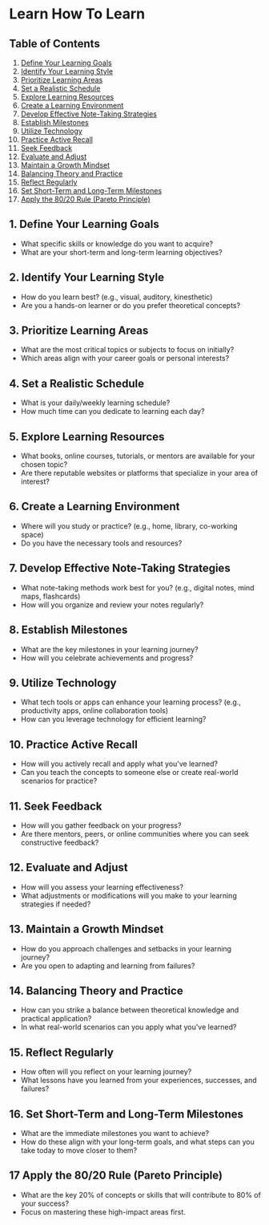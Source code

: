 # Learn How To Learn

## Table of Contents
1. [Define Your Learning Goals](#1-define-your-learning-goals)
2. [Identify Your Learning Style](#2-identify-your-learning-style)
3. [Prioritize Learning Areas](#3-prioritize-learning-areas)
4. [Set a Realistic Schedule](#4-set-a-realistic-schedule)
5. [Explore Learning Resources](#5-explore-learning-resources)
6. [Create a Learning Environment](#6-create-a-learning-environment)
7. [Develop Effective Note-Taking Strategies](#7-develop-effective-note-taking-strategies)
8. [Establish Milestones](#8-establish-milestones)
9. [Utilize Technology](#9-utilize-technology)
10. [Practice Active Recall](#10-practice-active-recall)
11. [Seek Feedback](#11-seek-feedback)
12. [Evaluate and Adjust](#12-evaluate-and-adjust)
13. [Maintain a Growth Mindset](#13-maintain-a-growth-mindset)
14. [Balancing Theory and Practice](#14-balancing-theory-and-practice)
15. [Reflect Regularly](#15-reflect-regularly)
16. [Set Short-Term and Long-Term Milestones](#16-set-short-term-and-long-term-milestones)
17. [Apply the 80/20 Rule (Pareto Principle)](#17-apply-the-8020-rule-pareto-principle)

## 1. Define Your Learning Goals
   - What specific skills or knowledge do you want to acquire?
   - What are your short-term and long-term learning objectives?

## 2. Identify Your Learning Style
   - How do you learn best? (e.g., visual, auditory, kinesthetic)
   - Are you a hands-on learner or do you prefer theoretical concepts?

## 3. Prioritize Learning Areas
   - What are the most critical topics or subjects to focus on initially?
   - Which areas align with your career goals or personal interests?

## 4. Set a Realistic Schedule
   - What is your daily/weekly learning schedule?
   - How much time can you dedicate to learning each day?

## 5. Explore Learning Resources
   - What books, online courses, tutorials, or mentors are available for your chosen topic?
   - Are there reputable websites or platforms that specialize in your area of interest?

## 6. Create a Learning Environment
   - Where will you study or practice? (e.g., home, library, co-working space)
   - Do you have the necessary tools and resources?

## 7. Develop Effective Note-Taking Strategies
   - What note-taking methods work best for you? (e.g., digital notes, mind maps, flashcards)
   - How will you organize and review your notes regularly?

## 8. Establish Milestones
   - What are the key milestones in your learning journey?
   - How will you celebrate achievements and progress?

## 9. Utilize Technology
   - What tech tools or apps can enhance your learning process? (e.g., productivity apps, online collaboration tools)
   - How can you leverage technology for efficient learning?

## 10. Practice Active Recall
   - How will you actively recall and apply what you've learned?
   - Can you teach the concepts to someone else or create real-world scenarios for practice?

## 11. Seek Feedback
   - How will you gather feedback on your progress?
   - Are there mentors, peers, or online communities where you can seek constructive feedback?

## 12. Evaluate and Adjust
   - How will you assess your learning effectiveness?
   - What adjustments or modifications will you make to your learning strategies if needed?

## 13. Maintain a Growth Mindset
   - How do you approach challenges and setbacks in your learning journey?
   - Are you open to adapting and learning from failures?

## 14. Balancing Theory and Practice
   - How can you strike a balance between theoretical knowledge and practical application?
   - In what real-world scenarios can you apply what you've learned?

## 15. Reflect Regularly
   - How often will you reflect on your learning journey?
   - What lessons have you learned from your experiences, successes, and failures?

## 16. Set Short-Term and Long-Term Milestones
   - What are the immediate milestones you want to achieve?
   - How do these align with your long-term goals, and what steps can you take today to move closer to them?

## 17 Apply the 80/20 Rule (Pareto Principle)
   - What are the key 20% of concepts or skills that will contribute to 80% of your success?
   - Focus on mastering these high-impact areas first.

